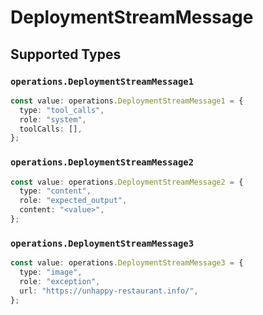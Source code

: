 # DeploymentStreamMessage


## Supported Types

### `operations.DeploymentStreamMessage1`

```typescript
const value: operations.DeploymentStreamMessage1 = {
  type: "tool_calls",
  role: "system",
  toolCalls: [],
};
```

### `operations.DeploymentStreamMessage2`

```typescript
const value: operations.DeploymentStreamMessage2 = {
  type: "content",
  role: "expected_output",
  content: "<value>",
};
```

### `operations.DeploymentStreamMessage3`

```typescript
const value: operations.DeploymentStreamMessage3 = {
  type: "image",
  role: "exception",
  url: "https://unhappy-restaurant.info/",
};
```

